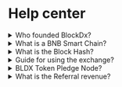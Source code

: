 # Help center

<details>

<summary>Who founded BlockDx?</summary>

BlockDx Exchange is a decentralized blockchain platform developed by an anonymous engineering team. The headquarter of BlockDx foundation and the operating company was established in the Cayman Islands, a British Overseas Territory in the Caribbean.

</details>

<details>

<summary>What is a BNB Smart Chain?</summary>

BNB Smart Chain (BSC) is best described as a blockchain that runs in parallel to the BNB Beacon Chain. Unlike BNB Beacon Chain, BSC boasts smart contract functionality and compatibility with the Ethereum Virtual Machine (EVM). The design goal here was to leave the high throughput of BNB Beacon Chain intact while introducing smart contracts into its ecosystem.

In essence, both blockchains operate side-by-side. It’s worth noting that BSC isn’t a so-called layer two or off-chain scalability solution. It’s an independent blockchain that could run even if BNB Beacon Chain went offline. That said, both chains bear a strong resemblance from a design standpoint.

Because BSC is EVM-compatible, it launched with support for the rich universe of Ethereum tools and DApps. In theory, this makes it easy for developers to port their projects over from Ethereum. For users, it means that applications like MetaMask can be easily configured to work with BSC. Seriously – it’s just a matter of tweaking a couple of settings. Check out Use MetaMask for BNB Smart Chain to get started.

</details>

<details>

<summary>What is the Block Hash?</summary>

The blockhash is a value obtained by converting information such as the root hash that encrypts the transaction history in a specific block, the hash value of the previous block, and the nonce back into a hash. In the blockchain, a device that makes forgery of data more difficult is the hash.

</details>

<details>

<summary>Guide for using the exchange?</summary>



1. BlockDx futures trading is a transaction that takes about 60 seconds and 20 blocks (applies block 1 to 18 transactions, applies next transactions in blocks 19 to 20, and applies the result of block 20 data) based on the BNB Smart Chain. The hash value of the block of the exchange is created as a combination of English letters and numbers as an investment object. Investors can invest in B mode when the last digits of the hash value from 0 to 4 are expected, and in L mode when 5 to 9 are expected.
2. BlockDx limit B/L mode transactions (specified number of B - specified number of L) are manually liquidated with profit or loss according to the set number of times and the smart contract is automatically terminated at the set value.
3. BlockDx leveraged trades are x1: ±1%, x5: ±5%, x10: ±10%, x15: ±15%, x20: ±20%. Fees are 0.1% for trades with selected leverage and 0.2% for limit trades.
4. BLDX token transaction mining is 0.02% of the market and 0.01% of the limit.

</details>

<details>

<summary>BLDX Token Pledge Node?</summary>

1. The pledge node of the BlockDx exchange is a system that anyone who holds BLDX tokens can participate in. Equity revenue of pledge node participants is distributed in real time on a 1/n basis of 20% of the total transaction fee by way of proof of stake.
2. Only a total of 20 million BLDX tokens can be pledged to stake nodes, which can be revoked at any time.

</details>

<details>

<summary>What is the Referral revenue?</summary>

Refer a friend to earn up to 40% rewards on BlockDx various token trading fees. When trading, the profits are distributed instantly from the smart contract.

</details>
